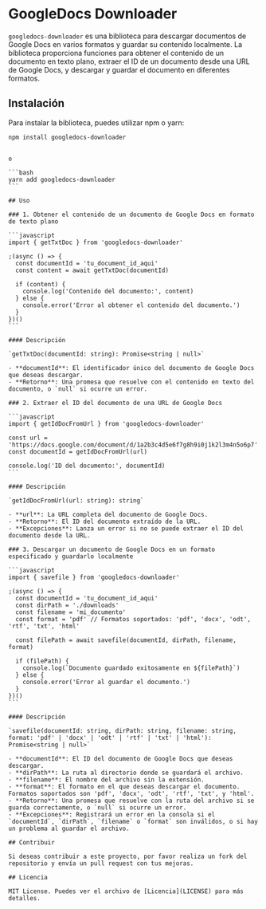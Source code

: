 # GoogleDocs Downloader

`googledocs-downloader` es una biblioteca para descargar documentos de Google Docs en varios formatos y guardar su contenido localmente. La biblioteca proporciona funciones para obtener el contenido de un documento en texto plano, extraer el ID de un documento desde una URL de Google Docs, y descargar y guardar el documento en diferentes formatos.

## Instalación

Para instalar la biblioteca, puedes utilizar npm o yarn:

```bash
npm install googledocs-downloader
```
````

o

```bash
yarn add googledocs-downloader
```

## Uso

### 1. Obtener el contenido de un documento de Google Docs en formato de texto plano

```javascript
import { getTxtDoc } from 'googledocs-downloader'

;(async () => {
  const documentId = 'tu_document_id_aqui'
  const content = await getTxtDoc(documentId)

  if (content) {
    console.log('Contenido del documento:', content)
  } else {
    console.error('Error al obtener el contenido del documento.')
  }
})()
```

#### Descripción

`getTxtDoc(documentId: string): Promise<string | null>`

- **documentId**: El identificador único del documento de Google Docs que deseas descargar.
- **Retorno**: Una promesa que resuelve con el contenido en texto del documento, o `null` si ocurre un error.

### 2. Extraer el ID del documento de una URL de Google Docs

```javascript
import { getIdDocFromUrl } from 'googledocs-downloader'

const url = 'https://docs.google.com/document/d/1a2b3c4d5e6f7g8h9i0j1k2l3m4n5o6p7'
const documentId = getIdDocFromUrl(url)

console.log('ID del documento:', documentId)
```

#### Descripción

`getIdDocFromUrl(url: string): string`

- **url**: La URL completa del documento de Google Docs.
- **Retorno**: El ID del documento extraído de la URL.
- **Excepciones**: Lanza un error si no se puede extraer el ID del documento desde la URL.

### 3. Descargar un documento de Google Docs en un formato especificado y guardarlo localmente

```javascript
import { savefile } from 'googledocs-downloader'

;(async () => {
  const documentId = 'tu_document_id_aqui'
  const dirPath = './downloads'
  const filename = 'mi_documento'
  const format = 'pdf' // Formatos soportados: 'pdf', 'docx', 'odt', 'rtf', 'txt', 'html'

  const filePath = await savefile(documentId, dirPath, filename, format)

  if (filePath) {
    console.log(`Documento guardado exitosamente en ${filePath}`)
  } else {
    console.error('Error al guardar el documento.')
  }
})()
```

#### Descripción

`savefile(documentId: string, dirPath: string, filename: string, format: 'pdf' | 'docx' | 'odt' | 'rtf' | 'txt' | 'html'): Promise<string | null>`

- **documentId**: El ID del documento de Google Docs que deseas descargar.
- **dirPath**: La ruta al directorio donde se guardará el archivo.
- **filename**: El nombre del archivo sin la extensión.
- **format**: El formato en el que deseas descargar el documento. Formatos soportados son 'pdf', 'docx', 'odt', 'rtf', 'txt', y 'html'.
- **Retorno**: Una promesa que resuelve con la ruta del archivo si se guarda correctamente, o `null` si ocurre un error.
- **Excepciones**: Registrará un error en la consola si el `documentId`, `dirPath`, `filename` o `format` son inválidos, o si hay un problema al guardar el archivo.

## Contribuir

Si deseas contribuir a este proyecto, por favor realiza un fork del repositorio y envía un pull request con tus mejoras.

## Licencia

MIT License. Puedes ver el archivo de [Licencia](LICENSE) para más detalles.

